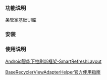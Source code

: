 ### 功能说明
条管家基础UI库

### 安装

### 使用说明


[Android智能下拉刷新框架-SmartRefreshLayout](https://github.com/scwang90/SmartRefreshLayout)

[BaseRecyclerViewAdapterHelper官方使用指南](https://www.jianshu.com/p/b343fcff51b0)